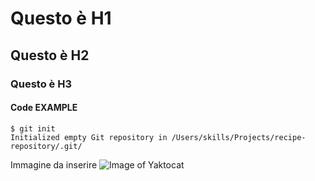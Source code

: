 # Questo è H1
## Questo è H2
### Questo è H3

#### Code EXAMPLE
```
$ git init
Initialized empty Git repository in /Users/skills/Projects/recipe-repository/.git/
```

Immagine da inserire
![Image of Yaktocat](https://octodex.github.com/images/yaktocat.png)
